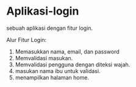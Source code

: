 # Aplikasi-login
sebuah aplikasi dengan fitur login.

Alur Fitur Login:
1. Memasukkan nama, email, dan password
2. Memvalidasi masukan.
3. Memvalidasi pengguna dengan diteksi wajah.
4. masukan nama ibu untuk validasi.
5. menampilkan halaman home.
